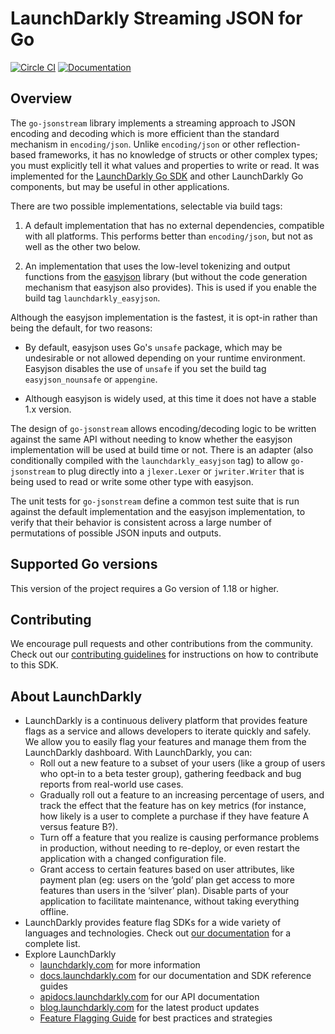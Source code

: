 # LaunchDarkly Streaming JSON for Go

[![Circle CI](https://circleci.com/gh/launchdarkly/go-jsonstream.svg?style=shield)](https://circleci.com/gh/launchdarkly/go-jsonstream) [![Documentation](https://img.shields.io/static/v1?label=go.dev&message=reference&color=00add8)](https://pkg.go.dev/gopkg.in/launchdarkly/go-jsonstream.v1)

## Overview

The `go-jsonstream` library implements a streaming approach to JSON encoding and decoding which is more efficient than the standard mechanism in `encoding/json`. Unlike `encoding/json` or other reflection-based frameworks, it has no knowledge of structs or other complex types; you must explicitly tell it what values and properties to write or read. It was implemented for the [LaunchDarkly Go SDK](https://github.com/launchdarkly/go-server-sdk) and other LaunchDarkly Go components, but may be useful in other applications.

There are two possible implementations, selectable via build tags:

1. A default implementation that has no external dependencies, compatible with all platforms. This performs better than `encoding/json`, but not as well as the other two below.

2. An implementation that uses the low-level tokenizing and output functions from the [easyjson](https://github.com/mailru/easyjson) library (but without the code generation mechanism that easyjson also provides). This is used if you enable the build tag `launchdarkly_easyjson`.

Although the easyjson implementation is the fastest, it is opt-in rather than being the default, for two reasons:

* By default, easyjson uses Go's `unsafe` package, which may be undesirable or not allowed depending on your runtime environment. Easyjson disables the use of `unsafe` if you set the build tag `easyjson_nounsafe` or `appengine`.

* Although easyjson is widely used, at this time it does not have a stable 1.x version.

The design of `go-jsonstream` allows encoding/decoding logic to be written against the same API without needing to know whether the easyjson implementation will be used at build time or not. There is an adapter (also conditionally compiled with the `launchdarkly_easyjson` tag) to allow `go-jsonstream` to plug directly into a `jlexer.Lexer` or `jwriter.Writer` that is being used to read or write some other type with easyjson.

The unit tests for `go-jsonstream` define a common test suite that is run against the default implementation and the easyjson implementation, to verify that their behavior is consistent across a large number of permutations of possible JSON inputs and outputs.

## Supported Go versions

This version of the project requires a Go version of 1.18 or higher.

## Contributing

We encourage pull requests and other contributions from the community. Check out our [contributing guidelines](CONTRIBUTING.md) for instructions on how to contribute to this SDK.

## About LaunchDarkly

* LaunchDarkly is a continuous delivery platform that provides feature flags as a service and allows developers to iterate quickly and safely. We allow you to easily flag your features and manage them from the LaunchDarkly dashboard.  With LaunchDarkly, you can:
    * Roll out a new feature to a subset of your users (like a group of users who opt-in to a beta tester group), gathering feedback and bug reports from real-world use cases.
    * Gradually roll out a feature to an increasing percentage of users, and track the effect that the feature has on key metrics (for instance, how likely is a user to complete a purchase if they have feature A versus feature B?).
    * Turn off a feature that you realize is causing performance problems in production, without needing to re-deploy, or even restart the application with a changed configuration file.
    * Grant access to certain features based on user attributes, like payment plan (eg: users on the ‘gold’ plan get access to more features than users in the ‘silver’ plan). Disable parts of your application to facilitate maintenance, without taking everything offline.
* LaunchDarkly provides feature flag SDKs for a wide variety of languages and technologies. Check out [our documentation](https://docs.launchdarkly.com/docs) for a complete list.
* Explore LaunchDarkly
    * [launchdarkly.com](https://www.launchdarkly.com/ "LaunchDarkly Main Website") for more information
    * [docs.launchdarkly.com](https://docs.launchdarkly.com/  "LaunchDarkly Documentation") for our documentation and SDK reference guides
    * [apidocs.launchdarkly.com](https://apidocs.launchdarkly.com/  "LaunchDarkly API Documentation") for our API documentation
    * [blog.launchdarkly.com](https://blog.launchdarkly.com/  "LaunchDarkly Blog Documentation") for the latest product updates
    * [Feature Flagging Guide](https://github.com/launchdarkly/featureflags/  "Feature Flagging Guide") for best practices and strategies
